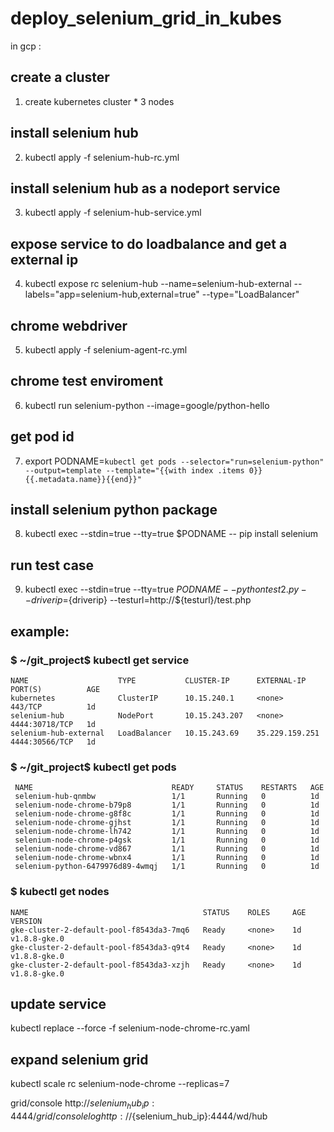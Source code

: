# deploy_selenium_grid_in_kubes

in gcp :

## create a cluster
1. create kubernetes cluster * 3 nodes
## install selenium hub 
2. kubectl apply -f  selenium-hub-rc.yml 
## install selenium hub as a nodeport service
3. kubectl apply -f  selenium-hub-service.yml
## expose service to do loadbalance and get a external ip
4. kubectl expose rc selenium-hub --name=selenium-hub-external --labels="app=selenium-hub,external=true" --type="LoadBalancer"
## chrome webdriver
5. kubectl apply -f  selenium-agent-rc.yml 
## chrome test enviroment
6. kubectl run selenium-python --image=google/python-hello 
## get pod id
7. export PODNAME=`kubectl get pods --selector="run=selenium-python" --output=template --template="{{with index .items 0}}{{.metadata.name}}{{end}}"`
## install selenium python package 
8. kubectl exec --stdin=true --tty=true $PODNAME -- pip install selenium
## run test case
9. kubectl exec --stdin=true --tty=true $PODNAME -- python test2.py --driverip=${driverip} --testurl=http://${testurl}/test.php


## example:


### $ ~/git_project$ kubectl get service
```
NAME                    TYPE           CLUSTER-IP      EXTERNAL-IP      PORT(S)          AGE
kubernetes              ClusterIP      10.15.240.1     <none>           443/TCP          1d
selenium-hub            NodePort       10.15.243.207   <none>           4444:30718/TCP   1d
selenium-hub-external   LoadBalancer   10.15.243.69    35.229.159.251   4444:30566/TCP   1d
```

### $ ~/git_project$ kubectl get pods

```
 NAME                               READY     STATUS    RESTARTS   AGE
 selenium-hub-qnmbw                 1/1       Running   0          1d
 selenium-node-chrome-b79p8         1/1       Running   0          1d
 selenium-node-chrome-g8f8c         1/1       Running   0          1d
 selenium-node-chrome-gjhst         1/1       Running   0          1d
 selenium-node-chrome-lh742         1/1       Running   0          1d
 selenium-node-chrome-p4gsk         1/1       Running   0          1d
 selenium-node-chrome-vd867         1/1       Running   0          1d
 selenium-node-chrome-wbnx4         1/1       Running   0          1d
 selenium-python-6479976d89-4wmqj   1/1       Running   0          1d
 ```


### $ kubectl get nodes
```
NAME                                       STATUS    ROLES     AGE       VERSION
gke-cluster-2-default-pool-f8543da3-7mq6   Ready     <none>    1d        v1.8.8-gke.0
gke-cluster-2-default-pool-f8543da3-q9t4   Ready     <none>    1d        v1.8.8-gke.0
gke-cluster-2-default-pool-f8543da3-xzjh   Ready     <none>    1d        v1.8.8-gke.0
```
  
  
## update service
kubectl replace --force  -f selenium-node-chrome-rc.yaml
## expand selenium grid
kubectl scale rc selenium-node-chrome --replicas=7

grid/console
http://${selenium_hub_ip}:4444/grid/console
log
http://${selenium_hub_ip}:4444/wd/hub
